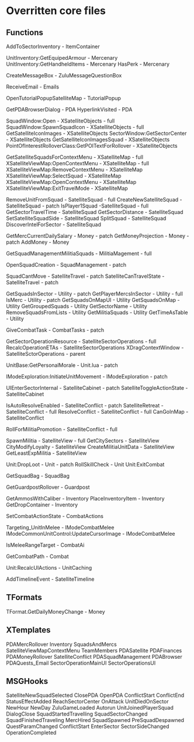 # Overritten core files

## Functions

AddToSectorInventory - ItemContainer

UnitInventory:GetEquipedArmour - Mercenary
UnitInventory:GetHandheldItems - Mercenary
HasPerk - Mercenary

CreateMessageBox - ZuluMessageQuestionBox

ReceiveEmail - Emails

OpenTutorialPopupSatelliteMap - TutorialPopup

GetPDABrowserDialog - PDA
HyperlinkVisited - PDA

SquadWindow:Open - XSatelliteObjects - full
SquadWindow:SpawnSquadIcon - XSatelliteObjects - full
GetSatelliteIconImages - XSatelliteObjects
SectorWindow:GetSectorCenter - XSatelliteObjects
GetSatelliteIconImagesSquad - XSatelliteObjects
PointOfInterestRolloverClass:GetPOITextForRollover - XSatelliteObjects

GetSatelliteSquadsForContextMenu - XSatelliteMap - full
XSatelliteViewMap:OpenContextMenu - XSatelliteMap - full
XSatelliteViewMap:RemoveContextMenu - XSatelliteMap
XSatelliteViewMap:SelectSquad - XSatelliteMap
XSatelliteViewMap:OpenContextMenu - XSatelliteMap
XSatelliteViewMap:ExitTravelMode - XSatelliteMap

RemoveUnitFromSquad - SatelliteSquad - full
CreateNewSatelliteSquad - SatelliteSquad - patch
IsPlayer1Squad -SatelliteSquad - full
GetSectorTravelTime - SatelliteSquad
GetSectorDistance - SatelliteSquad
SetSatelliteSquadSide - SatelliteSquad
SplitSquad - SatelliteSquad
DiscoverIntelForSector - SatelliteSquad

GetMercCurrentDailySalary - Money - patch
GetMoneyProjection - Money -patch
AddMoney - Money

GetSquadManagementMilitiaSquads - MilitiaMagement - full

OpenSquadCreation - SquadManagement - patch

SquadCantMove - SatelliteTravel - patch
SatelliteCanTravelState - SatelliteTravel - patch

GetSquadsInSector - Utility - patch
GetPlayerMercsInSector - Utility - full
IsMerc - Utility - patch
GetSquadsOnMapUI - Utility
GetSquadsOnMap - Utility
GetGroupedSquads - Utility
GetSectorName - Utility
RemoveSquadsFromLists - Utility
GetMilitiaSquads - Utility
GetTimeAsTable - Utility

GiveCombatTask - CombatTasks - patch

GetSectorOperationResource - SatelliteSectorOperations - full
RecalcOperationETAs - SatelliteSectorOperations
XDragContextWindow - SatelliteSctorOperations - parent

UnitBase:GetPersonalMorale - Unit.lua - patch

IModeExploration:InitiateUnitMovement - IModeExploration - patch

UIEnterSectorInternal - SatelliteCabinet - patch
SatelliteToggleActionState - SatelliteCabinet

IsAutoResolveEnabled - SatelliteConflict - patch
SatelliteRetreat - SatelliteConflict - full
ResolveConflict - SatelliteConflict - full
CanGoInMap - SatelliteConflict

RollForMilitiaPromotion - SatelliteConflict - full

SpawnMilitia - SatelliteView - full
GetCitySectors - SatelliteView
CityModifyLoyalty - SatelliteView
CreateMilitiaUnitData - SatelliteView
GetLeastExpMilitia - SatelliteView

Unit:DropLoot - Unit - patch
RollSkillCheck - Unit
Unit:ExitCombat

GetSquadBag - SquadBag

GetGuardpostRollover - Guardpost

GetAmmosWithCaliber - Inventory
PlaceInventoryItem - Inventory
GetDropContainer - Inventory

SetCombatActionState - CombatActions

Targeting_UnitInMelee - IModeCombatMelee
IModeCommonUnitControl:UpdateCursorImage - IModeCombatMelee

IsMeleeRangeTarget - CombatAi

GetCombatPath - Combat

Unit:RecalcUIActions - UnitCaching

AddTimelineEvent - SatelliteTimeline


## TFormats

TFormat.GetDailyMoneyChange - Money

## XTemplates

PDAMercRollover
Inventory
SquadsAndMercs
SatelliteViewMapContextMenu
TeamMembers
PDASatellite
PDAFinances
PDAMoneyRollover
SatelliteConflict
PDASquadManagement
PDABrowser
PDAQuests_Email
SectorOperationMainUI
SectorOperationsUI

## MSGHooks

SatelliteNewSquadSelected
ClosePDA
OpenPDA
ConflictStart
ConflictEnd
StatusEffectAdded
ReachSectorCenter
OnAttack
UnitDiedOnSector
NewHour
NewDay
ZuluGameLoaded
Autorun
UnitJoinedPlayerSquad
DialogClose
SquadStartedTravelling
SquadSectorChanged
SquadFinishedTraveling
MercHired
SquadSpawned
PreSquadDespawned
QuestParamChanged
ConflictStart
EnterSector
SectorSideChanged
OperationCompleted


